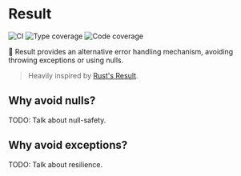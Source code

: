 # Result

![CI](https://github.com/leocavalcante/result/workflows/CI/badge.svg?branch=main)
![Type coverage](https://shepherd.dev/github/leocavalcante/result/coverage.svg)
![Code coverage](https://codecov.io/gh/leocavalcante/result/branch/main/graph/badge.svg?token=MERRHTNUPS)

🎁 Result provides an alternative error handling mechanism, avoiding throwing exceptions or using nulls.

> Heavily inspired by [Rust's Result](https://doc.rust-lang.org/std/result/).

## Why avoid nulls?

TODO: Talk about null-safety.

## Why avoid exceptions?

TODO: Talk about resilience.
